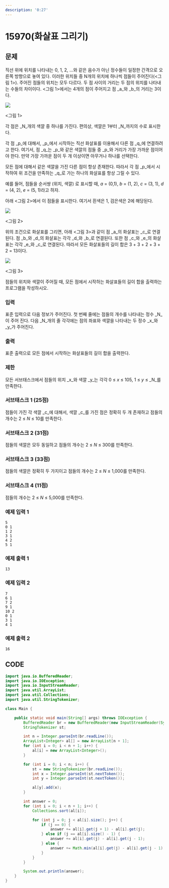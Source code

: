 ```yaml
---
description: '0:27'
---
```


# 15970\(화살표 그리기\)

##  문제

직선 위에 위치를 나타내는 0, 1, 2, ...와 같은 음수가 아닌 정수들이 일정한 간격으로 오른쪽 방향으로 놓여 있다. 이러한 위치들 중 N개의 위치에 하나씩 점들이 주어진다\(&lt;그림 1&gt;\). 주어진 점들의 위치는 모두 다르다. 두 점 사이의 거리는 두 점의 위치를 나타내는 수들의 차이이다. &lt;그림 1&gt;에서는 4개의 점이 주어지고 점 _a_와 _b_의 거리는 3이다.

![](https://upload.acmicpc.net/e0b8e883-031b-4550-9afb-90dff9126cd7/-/preview/)

&lt;그림 1&gt;

각 점은 _N_개의 색깔 중 하나를 가진다. 편의상, 색깔은 1부터 _N_까지의 수로 표시한다.

각 점 _p_에 대해서, _p_에서 시작하는 직선 화살표를 이용해서 다른 점 _q_에 연결하려고 한다. 여기서, 점 _q_는 _p_와 같은 색깔의 점들 중 _p_와 거리가 가장 가까운 점이어야 한다. 만약 가장 가까운 점이 두 개 이상이면 아무거나 하나를 선택한다.

모든 점에 대해서 같은 색깔을 가진 다른 점이 항상 존재한다. 따라서 각 점 _p_에서 시작하여 위 조건을 만족하는 _q_로 가는 하나의 화살표를 항상 그릴 수 있다.

예를 들어, 점들을 순서쌍 \(위치, 색깔\) 로 표시할 때, _a_ = \(0,1\), _b_ = \(1, 2\), _c_ = \(3, 1\), _d_ = \(4, 2\), _e_ = \(5, 1\)라고 하자. 

아래 &lt;그림 2&gt;에서 이 점들을 표시한다. 여기서 흰색은 1, 검은색은 2에 해당된다.

![](https://upload.acmicpc.net/42d4e7c4-f4c8-4234-ad4b-4bcc86f3502e/-/preview/)

&lt;그림 2&gt;

위의 조건으로 화살표를 그리면, 아래 &lt;그림 3&gt;과 같이 점 _a_의 화살표는 _c_로 연결된다. 점 _b_와 _d_의 화살표는 각각 _d_와 _b_로 연결된다. 또한 점 _c_와 _e_의 화살표는 각각 _e_와 _c_로 연결된다. 따라서 모든 화살표들의 길이 합은 3 + 3 + 2 + 3 + 2 = 13이다.

![](https://upload.acmicpc.net/157c0a3e-059f-4b1b-a714-39a0081a72b9/-/preview/)

&lt;그림 3&gt;

점들의 위치와 색깔이 주어질 때, 모든 점에서 시작하는 화살표들의 길이 합을 출력하는 프로그램을 작성하시오.

### 입력

표준 입력으로 다음 정보가 주어진다. 첫 번째 줄에는 점들의 개수를 나타내는 정수 _N_이 주어 진다. 다음 _N_개의 줄 각각에는 점의 좌표와 색깔을 나타내는 두 정수 _x_와 _y_가 주어진다.

### 출력

표준 출력으로 모든 점에서 시작하는 화살표들의 길이 합을 출력한다.

### 제한

모든 서브태스크에서 점들의 위치 _x_와 색깔 _y_는 각각 0 ≤ _x_ ≤ 105, 1 ≤ _y_ ≤ _N_를 만족한다.

### 서브태스크 1 \(25점\)

점들이 가진 각 색깔 _c_에 대해서, 색깔 _c_를 가진 점은 정확히 두 개 존재하고 점들의 개수는 2 ≤ _N_ ≤ 10를 만족한다.

### 서브태스크 2 \(31점\)

점들의 색깔은 모두 동일하고 점들의 개수는 2 ≤ _N_ ≤ 300를 만족한다.

### 서브태스크 3 \(33점\)

점들의 색깔은 정확히 두 가지이고 점들의 개수는 2 ≤ _N_ ≤ 1,000를 만족한다.

### 서브태스크 4 \(11점\)

점들의 개수는 2 ≤ _N_ ≤ 5,000를 만족한다.

### 예제 입력 1

```text
5
0 1
1 2
3 1
4 2
5 1
```

### 예제 출력 1

```text
13
```

### 예제 입력 2

```text
7
6 1
7 2
9 1
10 2
0 1
3 1
4 1
```

### 예제 출력 2

```text
16
```

## CODE

```java
import java.io.BufferedReader;
import java.io.IOException;
import java.io.InputStreamReader;
import java.util.ArrayList;
import java.util.Collections;
import java.util.StringTokenizer;

class Main {

	public static void main(String[] args) throws IOException {
		BufferedReader br = new BufferedReader(new InputStreamReader(System.in));
		StringTokenizer st;

		int n = Integer.parseInt(br.readLine());
		ArrayList<Integer> al[] = new ArrayList[n + 1];
		for (int i = 0; i < n + 1; i++) {
			al[i] = new ArrayList<Integer>();
		}

		for (int i = 0; i < n; i++) {
			st = new StringTokenizer(br.readLine());
			int x = Integer.parseInt(st.nextToken());
			int y = Integer.parseInt(st.nextToken());

			al[y].add(x);
		}

		int answer = 0;
		for (int i = 0; i < n + 1; i++) {
			Collections.sort(al[i]);

			for (int j = 0; j < al[i].size(); j++) {
				if (j == 0) {
					answer += al[i].get(j + 1) - al[i].get(j);
				} else if (j == al[i].size() - 1) {
					answer += al[i].get(j) - al[i].get(j - 1);
				} else {
					answer += Math.min(al[i].get(j) - al[i].get(j - 1), al[i].get(j + 1) - al[i].get(j));
				}
			}
		}

		System.out.println(answer);
	}
}
```

